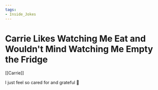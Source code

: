 ```yaml
---
tags:
- Inside_Jokes
---
```


# Carrie Likes Watching Me Eat and Wouldn't Mind Watching Me Empty the Fridge



[[Carrie]]

I just feel so cared for and grateful 🥰